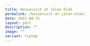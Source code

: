 ```yaml
---
title: Housevisit at Jalan Elok
permalink: /housevisit-at-jalan-elok/
date: 2021-08-31
layout: post
description: ""
image: ""
variant: tiptap
---
```

